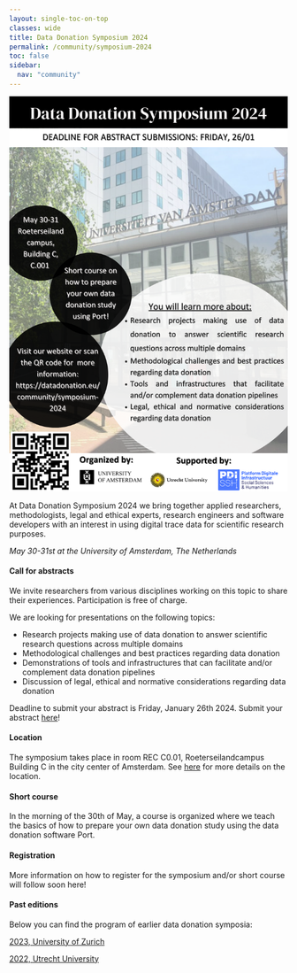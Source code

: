```yaml
---
layout: single-toc-on-top
classes: wide
title: Data Donation Symposium 2024
permalink: /community/symposium-2024
toc: false
sidebar:
  nav: "community"
---
```


![](/assets/images/ddsymposium.png)

At Data Donation Symposium 2024 we bring together applied researchers, methodologists, legal and ethical experts, research engineers and software developers with an interest in using digital trace data for scientific research purposes. 

*May 30-31st at the University of Amsterdam, The Netherlands* 

#### Call for abstracts

We invite researchers from various disciplines working on this topic to share their experiences. Participation is free of charge. 

We are looking for presentations on the following topics:

* Research projects making use of data donation to answer scientific research questions across multiple domains
* Methodological challenges and best practices regarding data donation
* Demonstrations of tools and infrastructures that can facilitate and/or complement data donation pipelines
* Discussion of legal, ethical and normative considerations regarding data donation

Deadline to submit your abstract is Friday, January 26th 2024. Submit your abstract [here](https://forms.uu.nl/universiteitutrecht-fsw/abstract-data-donation)!

#### Location

The symposium takes place in room REC C0.01, Roeterseilandcampus Building C in the city center of Amsterdam. See [here](https://www.uva.nl/en/shared-content/locaties/en/roeterseiland/rec-b-c-d-entrance-b-c.html) for more details on the location.

#### Short course

In the morning of the 30th of May, a course is organized where we teach the basics of how to prepare your own data donation study using the data donation software Port. 

#### Registration

More information on how to register for the symposium and/or short course will follow soon here! 

#### Past editions

Below you can find the program of earlier data donation symposia: 

[2023, University of Zurich](https://datadonation.uzh.ch/en/symposium-2023/) 

[2022, Utrecht University](https://hds.sites.uu.nl/2022/01/15/data-donation-day/) 
